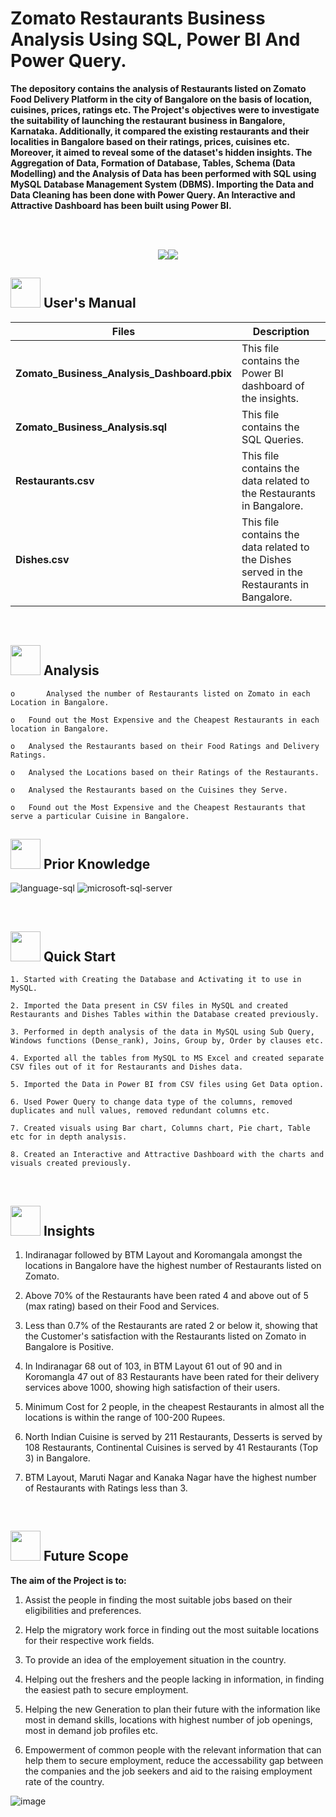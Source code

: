 # 
# <h>  **Zomato Restaurants Business Analysis Using SQL, Power BI And Power Query.**

**The depository contains the analysis of Restaurants listed on Zomato Food Delivery Platform in the city of Bangalore on the basis of location, cuisines, prices, ratings etc. The Project's objectives were to investigate the suitability of launching the restaurant business in Bangalore, Karnataka. Additionally, it compared the existing restaurants and their localities in Bangalore based on their ratings, prices, cuisines etc. Moreover, it aimed to reveal some of the dataset's hidden insights. The Aggregation of Data, Formation of Database, Tables, Schema (Data Modelling) and the Analysis of Data has been performed with SQL using MySQL Database Management System (DBMS). Importing the Data and Data Cleaning has been done with Power Query. An Interactive and Attractive Dashboard has been built using Power BI.**




<br>
<br>
<p align="center"><a><img src="https://forthebadge.com/images/badges/built-with-love.svg"><img src="https://user-images.githubusercontent.com/106439762/181936448-9314e858-4251-46d6-b4d1-35a4c29e9c19.svg"></a></p>

##  <img src="https://user-images.githubusercontent.com/106439762/181935629-b3c47bd3-77fb-4431-a11c-ff8ba0942b63.gif" width="48" height="48"> **User's Manual**

| Files| Description |
| ------------- | ------------- |
| **Zomato_Business_Analysis_Dashboard.pbix** | This file contains the Power BI dashboard of the insights. |
| **Zomato_Business_Analysis.sql** | This file contains the SQL Queries. |
| **Restaurants.csv** | This file contains the data related to the Restaurants in Bangalore. |
| **Dishes.csv**  | This file contains the data related to the Dishes served in the Restaurants in Bangalore.   |
<br>


##  <img src=https://user-images.githubusercontent.com/106439762/178428775-03d67679-9aa4-4b08-91e9-6eb6ed8faf66.gif  width="48" height="48"> Analysis
   
    
    o       Analysed the number of Restaurants listed on Zomato in each Location in Bangalore.
    
    o	Found out the Most Expensive and the Cheapest Restaurants in each location in Bangalore.
     
    o	Analysed the Restaurants based on their Food Ratings and Delivery Ratings.
  
    o	Analysed the Locations based on their Ratings of the Restaurants.
    
    o	Analysed the Restaurants based on the Cuisines they Serve.
    
    o	Found out the Most Expensive and the Cheapest Restaurants that serve a particular Cuisine in Bangalore.


##  <img src=https://user-images.githubusercontent.com/106439762/178803205-47a08ce7-2187-4f96-b301-a2b68690619a.gif width="48" height="48" > Prior Knowledge
![language-sql](https://user-images.githubusercontent.com/106439762/181936585-d44c5f7c-2a7b-4d35-ad8a-61dcbded1a5e.svg)
![microsoft-sql-server](https://user-images.githubusercontent.com/106439762/181936612-f96e085e-2d4b-4bc0-8347-1f3e0a894395.svg)









<br>

## <img src="https://user-images.githubusercontent.com/106439762/181937125-2a4b22a3-f8a9-4226-bbd3-df972f9dbbc4.gif" width="48" height="48" > Quick Start

    1. Started with Creating the Database and Activating it to use in MySQL.
    
    2. Imported the Data present in CSV files in MySQL and created Restaurants and Dishes Tables within the Database created previously. 
 
    3. Performed in depth analysis of the data in MySQL using Sub Query, Windows functions (Dense_rank), Joins, Group by, Order by clauses etc.
    
    4. Exported all the tables from MySQL to MS Excel and created separate CSV files out of it for Restaurants and Dishes data.
    
    5. Imported the Data in Power BI from CSV files using Get Data option.
    
    6. Used Power Query to change data type of the columns, removed duplicates and null values, removed redundant columns etc.
    
    7. Created visuals using Bar chart, Columns chart, Pie chart, Table etc for in depth analysis.
    
    8. Created an Interactive and Attractive Dashboard with the charts and visuals created previously.
   
    


<br>

## <img src="https://user-images.githubusercontent.com/108053296/185756908-fbb62168-d923-48f2-992f-b8e2fde848fe.gif" width="48" height="48" > Insights
   
   1. Indiranagar followed by BTM Layout and Koromangala amongst the locations in Bangalore have the highest number of Restaurants listed on Zomato.
   
   2. Above 70% of the Restaurants have been rated 4 and above out of 5 (max rating) based on their Food and Services.
   
   3. Less than 0.7% of the Restaurants are rated 2 or below it, showing that the Customer's satisfaction with the Restaurants listed on Zomato in Bangalore is Positive.
   
   4. In Indiranagar 68 out of 103, in BTM Layout 61 out of 90 and in Koromangla 47 out of 83 Restaurants have been rated for their delivery services above 1000, showing high satisfaction of their users.
   
   5. Minimum Cost for 2 people, in the cheapest Restaurants in almost all the locations is within the range of 100-200 Rupees.
   
   6. North Indian Cuisine is served by 211 Restaurants, Desserts is served by 108 Restaurants, Continental Cuisines is served by 41 Restaurants (Top 3) in Bangalore.
   
   7. BTM Layout, Maruti Nagar and Kanaka Nagar have the highest number of Restaurants with Ratings less than 3.
   <br>
   
   
   ##  <img src=https://user-images.githubusercontent.com/106439762/178803205-47a08ce7-2187-4f96-b301-a2b68690619a.gif width="48" height="48" > Future Scope
   
   <B> The aim of the Project is to: </B>
   
   1. Assist the people in finding the most suitable jobs based on their eligibilities and preferences. 
   
   2. Help the migratory work force in finding out the most suitable locations for their respective work fields.
   
   3. To provide an idea of the employement situation in the country.
   
   4. Helping out the freshers and the people lacking in information, in finding the easiest path to secure employment.
   
   5. Helping the new Generation to plan their future with the information like most in demand skills, locations with highest number of job openings, most in demand job profiles etc.
   
   6. Empowerment of common people with the relevant information that can help them to secure employment, reduce the accessability gap between the companies and the job seekers and aid to the raising employment rate of the country.
   
   
   
    

![image](https://user-images.githubusercontent.com/108053296/189940016-b2f9ffd2-ff3c-46a7-90a0-ac2929953469.png)

   
 

<!--  ## <img src=https://user-images.githubusercontent.com/106439762/178809088-a2d780ad-94f5-4a58-9203-7716d4b2cbf4.gif width="48" height="48"> About Me
I'm an aspiring data analyst...


##  <img src=https://user-images.githubusercontent.com/106439762/178810087-8f7f8272-0cb8-40cb-a14c-be475569cf7d.gif width="48" height="48"> Links

<a href="https://www.linkedin.com/in/yash-upadhyay-9b642a254/" ><img src="https://user-images.githubusercontent.com/106439762/182037233-49248ea9-c7a4-4f55-9fe4-5fe24e5ef160.png" width="48" height="48"> 
